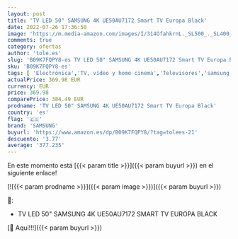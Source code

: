 ```yaml
---
layout: post
title: 'TV LED 50" SAMSUNG 4K UE50AU7172 Smart TV Europa Black'
date: 2022-07-26 17:36:50
image: 'https://m.media-amazon.com/images/I/314OfahkrnL._SL500_._SL400_.jpg'
comments: true
category: ofertas
author: 'tole.es'
slug: 'B09K7FQPY8-es TV LED 50" SAMSUNG 4K UE50AU7172 Smart TV Europa Black'
sku: 'B09K7FQPY8-es'
tags: [ 'Electrónica','TV, vídeo y home cinema','Televisores','samsung','smart','tv','🇪🇸', ]
actualPrice: 369.98 EUR
currency: EUR
price: 369.98
comparePrice: 384.49 EUR
prodname: 'TV LED 50" SAMSUNG 4K UE50AU7172 Smart TV Europa Black'
country: 'es'
flag: '🇪🇸'
brand: 'SAMSUNG'
buyurl: 'https://www.amazon.es/dp/B09K7FQPY8/?tag=tolees-21'
descuento: '3.77'
average: '377.235'
---
```


En este momento está [{{< param title >}}]({{< param buyurl >}}) en el siguiente enlace!

[![{{< param prodname >}}]({{< param image >}})]({{< param buyurl >}})

🔎:

- TV LED 50" SAMSUNG 4K UE50AU7172 SMART TV EUROPA BLACK

[🛒 Aquí!!!]({{< param buyurl >}})
